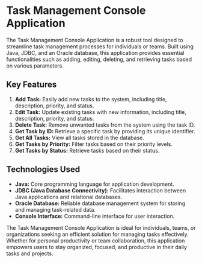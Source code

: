 # Task Management Console Application

The Task Management Console Application is a robust tool designed to streamline task management processes for individuals or teams. Built using Java, JDBC, and an Oracle database, this application provides essential functionalities such as adding, editing, deleting, and retrieving tasks based on various parameters.

## Key Features

1. **Add Task:** Easily add new tasks to the system, including title, description, priority, and status.
2. **Edit Task:** Update existing tasks with new information, including title, description, priority, and status.
3. **Delete Task:** Remove unwanted tasks from the system using the task ID.
4. **Get Task by ID:** Retrieve a specific task by providing its unique identifier.
5. **Get All Tasks:** View all tasks stored in the database.
6. **Get Tasks by Priority:** Filter tasks based on their priority levels.
7. **Get Tasks by Status:** Retrieve tasks based on their status.

## Technologies Used

- **Java:** Core programming language for application development.
- **JDBC (Java Database Connectivity):** Facilitates interaction between Java applications and relational databases.
- **Oracle Database:** Reliable database management system for storing and managing task-related data.
- **Console Interface:** Command-line interface for user interaction.

The Task Management Console Application is ideal for individuals, teams, or organizations seeking an efficient solution for managing tasks effectively. Whether for personal productivity or team collaboration, this application empowers users to stay organized, focused, and productive in their daily tasks and projects.
